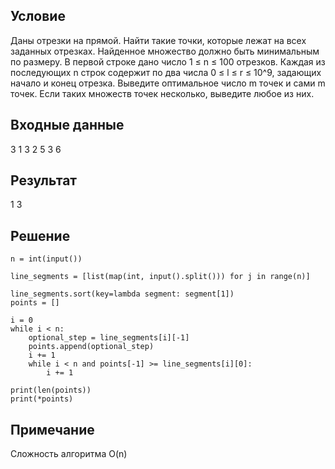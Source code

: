 ## Условие
Даны отрезки на прямой. Найти такие точки, которые лежат на всех заданных отрезках. Найденное множество должно быть минимальным по размеру.
В первой строке дано число 1 ≤ n ≤ 100 отрезков. Каждая из последующих n строк содержит по два числа 0 ≤ l ≤ r ≤ 10^9, задающих начало и конец отрезка. Выведите оптимальное число m точек и сами m точек. Если таких множеств точек несколько, выведите любое из них.
## Входные данные
3
1 3
2 5
3 6
## Результат
1
3
## Решение
```
n = int(input())

line_segments = [list(map(int, input().split())) for j in range(n)]

line_segments.sort(key=lambda segment: segment[1])
points = []

i = 0
while i < n:
    optional_step = line_segments[i][-1]
    points.append(optional_step)
    i += 1
    while i < n and points[-1] >= line_segments[i][0]:
        i += 1

print(len(points))
print(*points)
```
## Примечание
Сложность алгоритма O(n)